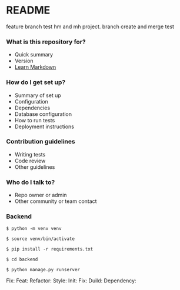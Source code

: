 # README #
feature branch test
hm and mh project. branch create and merge test
### What is this repository for? ###

* Quick summary
* Version
* [Learn Markdown](https://bitbucket.org/tutorials/markdowndemo)

### How do I get set up? ###

* Summary of set up
* Configuration
* Dependencies
* Database configuration
* How to run tests
* Deployment instructions

### Contribution guidelines ###

* Writing tests
* Code review
* Other guidelines

### Who do I talk to? ###

* Repo owner or admin
* Other community or team contact

### Backend
```
$ python -m venv venv
```
```
$ source venv/bin/activate
```
```
$ pip install -r requirements.txt
```
```
$ cd backend
```
```
$ python manage.py runserver
```

Fix:
Feat:
Refactor:
Style:
Init:
Fix:
Duild:
Dependency:
